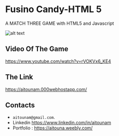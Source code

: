 # Fusino Candy-HTML 5

 A MATCH THREE GAME  with HTML5  and Javascript

![alt text](https://github.com/MohamedAitouna/Fusion-Candy-/blob/master/fusion2.PNG?raw=true)

## Video Of The Game

https://www.youtube.com/watch?v=rVOKVx6_KE4

## The Link 

https://aitounam.000webhostapp.com/


## Contacts

*  `aitounam@gmail.com`.
*  Linkedin https://www.linkedin.com/in/aitounam
*  Portfolio : https://aitouna.weebly.com/
